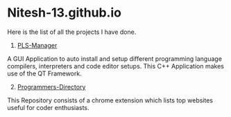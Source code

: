 # Nitesh-13.github.io
Here is the list of all the projects I have done.

1. [PLS-Manager](https://github.com/Nitesh-13/PLS-Manager)

A GUI Application to auto install and setup different programming language compilers, interpreters and code editor setups. This C++ Application makes use of the QT Framework.

2. [Programmers-Directory](https://github.com/Nitesh-13/Programmers-Directory)

This Repository consists of a chrome extension which lists top websites useful for coder enthusiasts.
